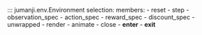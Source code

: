 ::: jumanji.env.Environment
    selection:
      members:
        - reset
        - step
        - observation_spec
        - action_spec
        - reward_spec
        - discount_spec
        - unwrapped
        - render
        - animate
        - close
        - __enter__
        - __exit__
